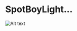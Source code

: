 # SpotBoyLight...
![Alt text](Rickpat/SpotBoyLight/master/app/src/main/res/mipmap-xxhdpi/ic_launcher.png?raw=true "Optional Title")
